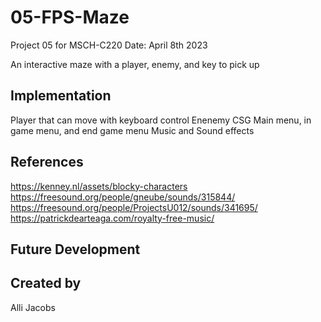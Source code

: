 # 05-FPS-Maze
Project 05 for MSCH-C220
Date: April 8th 2023

An interactive maze with a player, enemy, and key to pick up

## Implementation
Player that can move with keyboard control
Enenemy
CSG
Main menu, in game menu, and end game menu
Music and Sound effects

## References
https://kenney.nl/assets/blocky-characters
https://freesound.org/people/gneube/sounds/315844/
https://freesound.org/people/ProjectsU012/sounds/341695/
https://patrickdearteaga.com/royalty-free-music/

## Future Development

## Created by
Alli Jacobs
